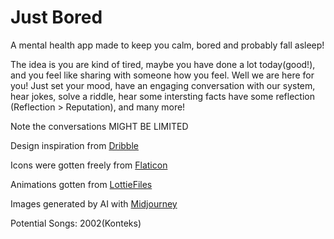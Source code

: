 # Just Bored

A mental health app made to keep you calm, bored and probably fall asleep!

The idea is you are kind of tired, maybe you have done a lot today(good!), and you feel like sharing with someone how you feel. Well we are here for you! Just set your mood, have an engaging conversation with our system, hear jokes, solve a riddle, hear some intersting facts have some reflection (Reflection > Reputation), and many more!

Note the conversations MIGHT BE LIMITED

Design inspiration from [Dribble](https://dribbble.com/shots/19206709-Mental-Health-App-Design?utm_source=Clipboard_Shot&utm_campaign=anatoliydes&utm_content=Mental%20Health%20App%20Design&utm_medium=Social_Share&utm_source=Clipboard_Shot&utm_campaign=anatoliydes&utm_content=Mental%20Health%20App%20Design&utm_medium=Social_Share)

Icons were gotten freely from [Flaticon](https://www.flaticon.com/)

Animations gotten from [LottieFiles](https://lottiefiles.com/)

Images generated by AI with [Midjourney](https://midjourney.com/)

Potential Songs: 2002(Konteks)
